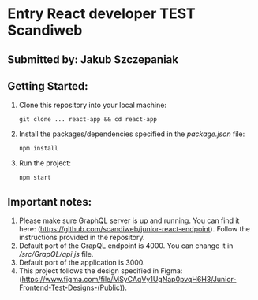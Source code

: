 # Entry React developer TEST Scandiweb

## Submitted by: Jakub Szczepaniak

## Getting Started:

1. Clone this repository into your local machine:

    ```console
   git clone ... react-app && cd react-app
   ```

2. Install the packages/dependencies specified in the _package.json_ file:

    ```console
    npm install
    ```

3. Run the project:

    ```console
    npm start
    ```

## Important notes:

1. Please make sure GraphQL server is up and running. You can find it here: (https://github.com/scandiweb/junior-react-endpoint). Follow the instructions provided in the repository.
2. Default port of the GrapQL endpoint is 4000. You can change it in _/src/GrapQL/api.js_ file.
3. Default port of the application is 3000.
4. This project follows the design specified in Figma: (https://www.figma.com/file/MSyCAqVy1UgNap0pvqH6H3/Junior-Frontend-Test-Designs-(Public)).